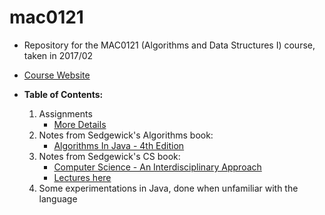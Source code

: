 # mac0121

* Repository for the MAC0121 (Algorithms and Data Structures I) course, taken in 2017/02

* [Course Website](https://www.ime.usp.br/~yoshi/Sedgewick/cos126.2017i/)

* **Table of Contents:**
    1. Assignments
        * [More Details](https://paca.ime.usp.br/course/view.php?id=1207)
    2. Notes from Sedgewick's Algorithms book:
        * [Algorithms In Java - 4th Edition](https://algs4.cs.princeton.edu/home/)
    3. Notes from Sedgewick's CS book:
        * [Computer Science - An Interdisciplinary Approach](https://introcs.cs.princeton.edu/java/home/)
        * [Lectures here](https://introcs.cs.princeton.edu/java/lectures/)
    4. Some experimentations in Java, done when unfamiliar with the language
